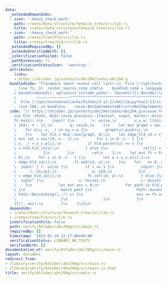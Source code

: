 ```yaml
---
data:
  _extendedDependsOn:
  - icon: ':heavy_check_mark:'
    path: crates/data_structure/fenwick_tree/src/lib.rs
    title: crates/data_structure/fenwick_tree/src/lib.rs
  - icon: ':heavy_check_mark:'
    path: crates/tree/hld/src/lib.rs
    title: crates/tree/hld/src/lib.rs
  _extendedRequiredBy: []
  _extendedVerifiedWith: []
  _isVerificationFailed: false
  _pathExtension: rs
  _verificationStatusIcon: ':warning:'
  attributes:
    links:
    - https://atcoder.jp/contests/abc294/tasks/abc294_g
  bundledCode: "Traceback (most recent call last):\n  File \"/opt/hostedtoolcache/Python/3.13.2/x64/lib/python3.13/site-packages/onlinejudge_verify/documentation/build.py\"\
    , line 71, in _render_source_code_stat\n    bundled_code = language.bundle(stat.path,\
    \ basedir=basedir, options={'include_paths': [basedir]}).decode()\n          \
    \         ~~~~~~~~~~~~~~~^^^^^^^^^^^^^^^^^^^^^^^^^^^^^^^^^^^^^^^^^^^^^^^^^^^^^^^^^^^^^^^^^^\n\
    \  File \"/opt/hostedtoolcache/Python/3.13.2/x64/lib/python3.13/site-packages/onlinejudge_verify/languages/rust.py\"\
    , line 288, in bundle\n    raise NotImplementedError\nNotImplementedError\n"
  code: "// https://atcoder.jp/contests/abc294/tasks/abc294_g\n\nuse fenwick_tree::FenwickTree;\n\
    use hld::{Path, HLD};\nuse proconio::{fastout, input, marker::Usize1};\n\n#[fastout]\n\
    fn main() {\n    input! {\n        n: usize,\n        u_v_w: [(Usize1, Usize1,\
    \ i64); n - 1],\n        q: usize,\n    }\n    let mut graph = vec![vec![]; n];\n\
    \    for &(u, v, _) in &u_v_w {\n        graph[u].push(v);\n        graph[v].push(u);\n\
    \    }\n    let hld = HLD::new(graph, 0);\n    let edge_hld_id = {\n        let\
    \ mut ret = vec![0; n - 1];\n        for i in 0..n - 1 {\n            let (u,\
    \ v, _) = u_v_w[i];\n            if hld.parent[u] == v {\n                ret[i]\
    \ = hld.hld_in[u];\n            } else {\n                ret[i] = hld.hld_in[v];\n\
    \            }\n        }\n        ret\n    };\n    let mut ft = FenwickTree::new(n,\
    \ 0);\n    for i in 0..n - 1 {\n        let w = u_v_w[i].2;\n        let id =\
    \ edge_hld_id[i];\n        ft.add(id, w);\n    }\n    for _ in 0..q {\n      \
    \  input! { t: usize }\n        if t == 1 {\n            input! {\n          \
    \      i: Usize1,\n                w: i64,\n            }\n            let id\
    \ = edge_hld_id[i];\n            ft.set(id, w);\n        } else {\n          \
    \  input! {\n                u: Usize1,\n                v: Usize1,\n        \
    \    }\n            let mut ans = 0;\n            for path in hld.path(u, v, false)\
    \ {\n                match path {\n                    Path::Ascending(l, r) |\
    \ Path::Descending(l, r) => {\n                        ans += ft.sum(l..r);\n\
    \                    }\n                }\n            }\n            println!(\"\
    {}\", ans);\n        }\n    }\n}\n"
  dependsOn:
  - crates/data_structure/fenwick_tree/src/lib.rs
  - crates/tree/hld/src/lib.rs
  isVerificationFile: false
  path: verify/AtCoder/abc294g/src/main.rs
  requiredBy: []
  timestamp: '2025-01-19 12:17:00+09:00'
  verificationStatus: LIBRARY_NO_TESTS
  verifiedWith: []
documentation_of: verify/AtCoder/abc294g/src/main.rs
layout: document
redirect_from:
- /library/verify/AtCoder/abc294g/src/main.rs
- /library/verify/AtCoder/abc294g/src/main.rs.html
title: verify/AtCoder/abc294g/src/main.rs
---
```

